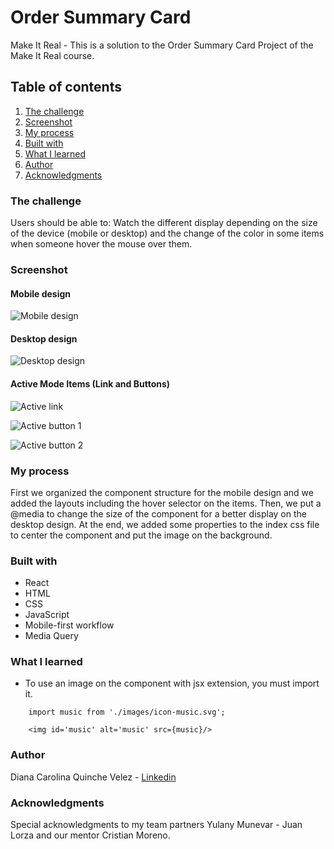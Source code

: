 # Order Summary Card

 Make It Real - This is a solution to the Order Summary Card Project of the Make It Real course.


## Table of contents
 1. [The challenge](#the-challenge)
 2. [Screenshot](#screenshot)
 3. [My process](#my-process)
 4. [Built with](#built-with)
 5. [What I learned](#what-i-learned)
 6. [Author](#author)
 7. [Acknowledgments](#acknowledgments)


### The challenge
 Users should be able to:
 Watch the different display depending on the size of the device (mobile or desktop) and the change of the color in some items when someone hover the mouse over them.


### Screenshot

#### Mobile design
![Mobile design](https://github.com/dcquinche/OrderSummaryCard/blob/main/design/Mobile.png)

#### Desktop design
![Desktop design](https://github.com/dcquinche/OrderSummaryCard/blob/main/design/Desktop.png)

#### Active Mode Items (Link and Buttons)

![Active link](https://github.com/dcquinche/OrderSummaryCard/blob/main/design/ActiveModeLink.png)

![Active button 1](https://github.com/dcquinche/OrderSummaryCard/blob/main/design/ActiveModeBtn1.png)

![Active button 2](https://github.com/dcquinche/OrderSummaryCard/blob/main/design/ActiveModeBtn2.png)


### My process
First we organized the component structure for the mobile design and we added the layouts including the hover selector on the items. Then, we put a @media to change the size of the component for a better display on the desktop design. At the end, we added some properties to the index css file to center the component and put the image on the background.


### Built with
- React
- HTML
- CSS
- JavaScript
- Mobile-first workflow
- Media Query


### What I learned

- To use an image on the component with jsx extension, you must import it.

```
    import music from './images/icon-music.svg';

```

```
    <img id='music' alt='music' src={music}/>

```


### Author
Diana Carolina Quinche Velez -
[Linkedin](https://www.linkedin.com/in/diana-carolina-quinche-v%C3%A9lez-06b9791b3/)


### Acknowledgments
Special acknowledgments to my team partners Yulany Munevar - Juan Lorza and our mentor Cristian Moreno.

